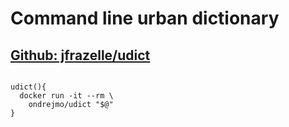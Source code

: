 # Command line urban dictionary
## [Github: jfrazelle/udict](https://github.com/jfrazelle/udict)
<pre>
<code>
udict(){  
  docker run -it --rm \  
    ondrejmo/udict "$@"  
}  
</code>
</pre>
